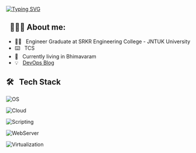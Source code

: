 [![Typing SVG](https://readme-typing-svg.demolab.com?font=Josefin+Sans&size=30&duration=1000&pause=500&color=EC005D&width=400&lines&height=50&lines=Nice+to+Meet+you...%F0%9F%98%83%09;I'm+LOKESH+IRRINKI;Software+Engineer+@TCS)](https://git.io/typing-svg)

## &nbsp; 👨🏻‍💻 About me:

- 👨‍🎓 &nbsp; Engineer Graduate at SRKR Engineering College - JNTUK University
- ⌨️ &nbsp; TCS
- 🌱 &nbsp; Currently living in Bhimavaram
- 💡 &nbsp; [DevOps Blog](https://saitejairrinki.github.io/)


## 🛠 &nbsp; Tech Stack

![OS](https://img.shields.io/badge/Operating%20Systems-Linux%20%7C%20Windows-red)

![Cloud](https://img.shields.io/badge/Cloud%20Platform-AWS-blue)

![Scripting](https://img.shields.io/badge/Scripting-Shell-lemon)

![WebServer](https://img.shields.io/badge/Webserver-Apache%20Server-violet)

![Virtualization](https://img.shields.io/badge/Virtualization-Vagrant-skyblue)


